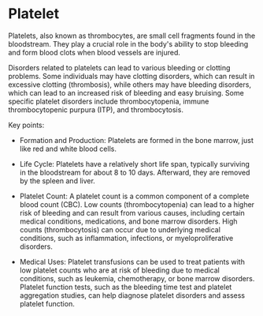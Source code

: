 # Platelet

Platelets, also known as thrombocytes, are small cell fragments found in the bloodstream. They play a crucial role in the body's ability to stop bleeding and form blood clots when blood vessels are injured.

Disorders related to platelets can lead to various bleeding or clotting problems. Some individuals may have clotting disorders, which can result in excessive clotting (thrombosis), while others may have bleeding disorders, which can lead to an increased risk of bleeding and easy bruising. Some specific platelet disorders include thrombocytopenia, immune thrombocytopenic purpura (ITP), and thrombocytosis.

Key points:

* Formation and Production: Platelets are formed in the bone marrow, just like red and white blood cells.

* Life Cycle: Platelets have a relatively short life span, typically surviving in the bloodstream for about 8 to 10 days. Afterward, they are removed by the spleen and liver.

* Platelet Count: A platelet count is a common component of a complete blood count (CBC). Low counts (thrombocytopenia) can lead to a higher risk of bleeding and can result from various causes, including certain medical conditions, medications, and bone marrow disorders. High counts (thrombocytosis) can occur due to underlying medical conditions, such as inflammation, infections, or myeloproliferative disorders.

* Medical Uses: Platelet transfusions can be used to treat patients with low platelet counts who are at risk of bleeding due to medical conditions, such as leukemia, chemotherapy, or bone marrow disorders. Platelet function tests, such as the bleeding time test and platelet aggregation studies, can help diagnose platelet disorders and assess platelet function.
